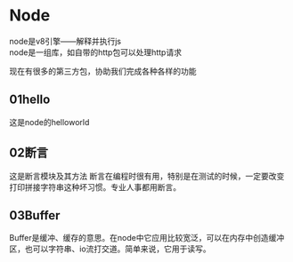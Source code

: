 # Node
node是v8引擎——解释并执行js<br>
node是一组库，如自带的http包可以处理http请求<br>

现在有很多的第三方包，协助我们完成各种各样的功能<br>

## 01hello
这是node的helloworld

## 02断言
这是断言模块及其方法
断言在编程时很有用，特别是在测试的时候，一定要改变打印拼接字符串这种坏习惯。专业人事都用断言。

## 03Buffer
Buffer是缓冲、缓存的意思。在node中它应用比较宽泛，可以在内存中创造缓冲区，也可以字符串、io流打交道。简单来说，它用于读写。

